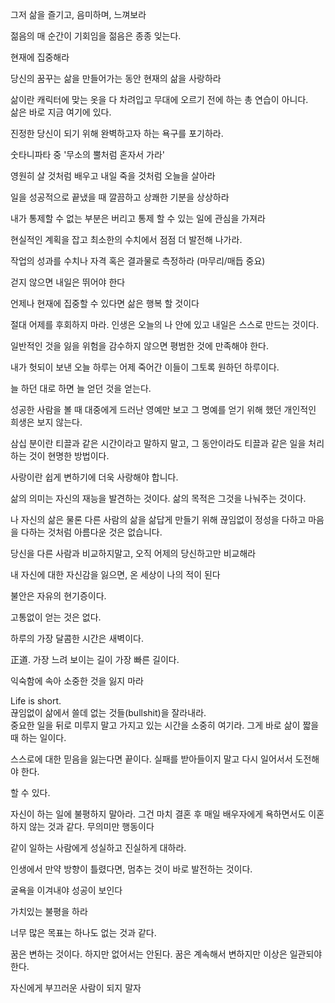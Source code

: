 그저 삶을 즐기고, 음미하며, 느껴보라

젊음의 매 순간이 기회임을 젊음은 종종 잊는다.

현재에 집중해라

당신의 꿈꾸는 삶을 만들어가는 동안 현재의 삶을 사랑하라

삶이란 캐릭터에 맞는 옷을 다 차려입고 무대에 오르기 전에 하는 총 연습이 아니다.<br>
삶은 바로 지금 여기에 있다.

진정한 당신이 되기 위해 완벽하고자 하는 욕구를 포기하라.

숫타니파타 중 '무소의 뿔처럼 혼자서 가라'

영원히 살 것처럼 배우고 내일 죽을 것처럼 오늘을 살아라

일을 성공적으로 끝냈을 때 깔끔하고 상쾌한 기분을 상상하라

내가 통제할 수 없는 부분은 버리고 통제 할 수 있는 일에 관심을 가져라

현실적인 계획을 잡고 최소한의 수치에서 점점 더 발전해 나가라.

작업의 성과를 수치나 자격 혹은 결과물로 측정하라 (마무리/매듭 중요)

걷지 않으면 내일은 뛰어야 한다

언제나 현재에 집중할 수 있다면 삶은 행복 할 것이다

절대 어제를 후회하지 마라. 인생은 오늘의 나 안에 있고 내일은 스스로 만드는 것이다.

일반적인 것을 잃을 위험을 감수하지 않으면 평범한 것에 만족해야 한다.

내가 헛되이 보낸 오늘 하루는 어제 죽어간 이들이 그토록 원하던 하루이다.

늘 하던 대로 하면 늘 얻던 것을 얻는다.

성공한 사람을 볼 때 대중에게 드러난 영예만 보고 그 명예를 얻기 위해 했던 개인적인 희생은 보지 않는다.

삼십 분이란 티끌과 같은 시간이라고 말하지 말고, 그 동안이라도 티끌과 같은 일을 처리하는 것이 현명한 방법이다.

사랑이란 쉽게 변하기에 더욱 사랑해야 합니다.

삶의 의미는 자신의 재능을 발견하는 것이다. 삶의 목적은 그것을 나눠주는 것이다.

나 자신의 삶은 물론 다른 사람의 삶을 삶답게 만들기 위해 끊임없이 정성을 다하고 마음을 다하는 것처럼 아름다운 것은 없습니다.

당신을 다른 사람과 비교하지말고, 오직 어제의 당신하고만 비교해라

내 자신에 대한 자신감을 잃으면, 온 세상이 나의 적이 된다

불안은 자유의 현기증이다.

고통없이 얻는 것은 없다.

하루의 가장 달콤한 시간은 새벽이다.

正道. 가장 느려 보이는 길이 가장 빠른 길이다.

익숙함에 속아 소중한 것을 잃지 마라

Life is short.<br>
끊임없이 삶에서 쓸데 없는 것들(bullshit)을 잘라내라.<br>
중요한 일을 뒤로 미루지 말고 가지고 있는 시간을 소중히 여기라. 그게 바로 삶이 짧을 때 하는 일이다.

스스로에 대한 믿음을 잃는다면 끝이다. 실패를 받아들이지 말고 다시 일어서서 도전해야 한다.

할 수 있다.

자신이 하는 일에 불평하지 말아라. 그건 마치 결혼 후 매일 배우자에게 욕하면서도 이혼하지 않는 것과 같다. 무의미만 행동이다

같이 일하는 사람에게 성실하고 진실하게 대하라.

인생에서 만약 방향이 틀렸다면, 멈추는 것이 바로 발전하는 것이다.

굴욕을 이겨내야 성공이 보인다

가치있는 불평을 하라

너무 많은 목표는 하나도 없는 것과 같다.

꿈은 변하는 것이다. 하지만 없어서는 안된다. 꿈은 계속해서 변하지만 이상은 일관되야 한다.

자신에게 부끄러운 사람이 되지 말자
